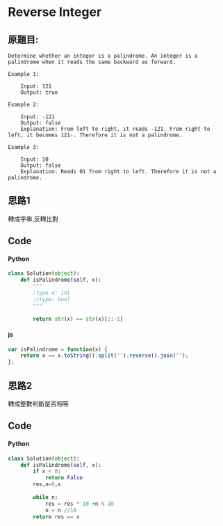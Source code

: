 # Reverse Integer


## 原題目:
```
Determine whether an integer is a palindrome. An integer is a palindrome when it reads the same backward as forward.

Example 1:

    Input: 121
    Output: true
    
Example 2:

    Input: -121
    Output: false
    Explanation: From left to right, it reads -121. From right to left, it becomes 121-. Therefore it is not a palindrome.

Example 3:

    Input: 10
    Output: false
    Explanation: Reads 01 from right to left. Therefore it is not a palindrome.
```

## 思路1
轉成字串,反轉比對


## Code

#### Python

```python
class Solution(object):
    def isPalindrome(self, x):
        """
        :type x: int
        :rtype: bool
        """ 
        
        return str(x) == str(x)[::-1]
```



#### js
```javascript
var isPalindrome = function(x) {
    return x == x.toString().split('').reverse().join('');
};
```

## 思路2
轉成整數判斷是否相等


## Code

#### Python

```python
class Solution(object):
    def isPalindrome(self, x):
        if x < 0:
            return False   
        res,n=0,x
        
        while n:
            res = res * 10 +n % 10
            n = n //10
        return res == x   
```








